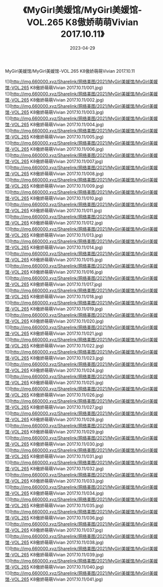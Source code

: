 ﻿---
layout: post
title:  《MyGirl美媛馆/MyGirl美媛馆-VOL.265 K8傲娇萌萌Vivian 2017.10.11》
date:   2023-04-29
img: http://img.660000.xyz/Sharelink/网络美图/2021/MyGirl美媛馆/MyGirl美媛馆-VOL.265 K8傲娇萌萌Vivian 2017.10.11/000.jpg
categories: [美女, 清纯, 唯美]
---

MyGirl美媛馆/MyGirl美媛馆-VOL.265 K8傲娇萌萌Vivian 2017.10.11

 ![](http://img.660000.xyz/Sharelink/网络美图/2021/MyGirl美媛馆/MyGirl美媛馆-VOL.265 K8傲娇萌萌Vivian 2017.10.11/001.jpg) <br>![](http://img.660000.xyz/Sharelink/网络美图/2021/MyGirl美媛馆/MyGirl美媛馆-VOL.265 K8傲娇萌萌Vivian 2017.10.11/002.jpg) <br>![](http://img.660000.xyz/Sharelink/网络美图/2021/MyGirl美媛馆/MyGirl美媛馆-VOL.265 K8傲娇萌萌Vivian 2017.10.11/003.jpg) <br>![](http://img.660000.xyz/Sharelink/网络美图/2021/MyGirl美媛馆/MyGirl美媛馆-VOL.265 K8傲娇萌萌Vivian 2017.10.11/004.jpg) <br>![](http://img.660000.xyz/Sharelink/网络美图/2021/MyGirl美媛馆/MyGirl美媛馆-VOL.265 K8傲娇萌萌Vivian 2017.10.11/005.jpg) <br>![](http://img.660000.xyz/Sharelink/网络美图/2021/MyGirl美媛馆/MyGirl美媛馆-VOL.265 K8傲娇萌萌Vivian 2017.10.11/006.jpg) <br>![](http://img.660000.xyz/Sharelink/网络美图/2021/MyGirl美媛馆/MyGirl美媛馆-VOL.265 K8傲娇萌萌Vivian 2017.10.11/007.jpg) <br>![](http://img.660000.xyz/Sharelink/网络美图/2021/MyGirl美媛馆/MyGirl美媛馆-VOL.265 K8傲娇萌萌Vivian 2017.10.11/008.jpg) <br>![](http://img.660000.xyz/Sharelink/网络美图/2021/MyGirl美媛馆/MyGirl美媛馆-VOL.265 K8傲娇萌萌Vivian 2017.10.11/009.jpg) <br>![](http://img.660000.xyz/Sharelink/网络美图/2021/MyGirl美媛馆/MyGirl美媛馆-VOL.265 K8傲娇萌萌Vivian 2017.10.11/010.jpg) <br>![](http://img.660000.xyz/Sharelink/网络美图/2021/MyGirl美媛馆/MyGirl美媛馆-VOL.265 K8傲娇萌萌Vivian 2017.10.11/011.jpg) <br>![](http://img.660000.xyz/Sharelink/网络美图/2021/MyGirl美媛馆/MyGirl美媛馆-VOL.265 K8傲娇萌萌Vivian 2017.10.11/012.jpg) <br>![](http://img.660000.xyz/Sharelink/网络美图/2021/MyGirl美媛馆/MyGirl美媛馆-VOL.265 K8傲娇萌萌Vivian 2017.10.11/013.jpg) <br>![](http://img.660000.xyz/Sharelink/网络美图/2021/MyGirl美媛馆/MyGirl美媛馆-VOL.265 K8傲娇萌萌Vivian 2017.10.11/014.jpg) <br>![](http://img.660000.xyz/Sharelink/网络美图/2021/MyGirl美媛馆/MyGirl美媛馆-VOL.265 K8傲娇萌萌Vivian 2017.10.11/015.jpg) <br>![](http://img.660000.xyz/Sharelink/网络美图/2021/MyGirl美媛馆/MyGirl美媛馆-VOL.265 K8傲娇萌萌Vivian 2017.10.11/016.jpg) <br>![](http://img.660000.xyz/Sharelink/网络美图/2021/MyGirl美媛馆/MyGirl美媛馆-VOL.265 K8傲娇萌萌Vivian 2017.10.11/017.jpg) <br>![](http://img.660000.xyz/Sharelink/网络美图/2021/MyGirl美媛馆/MyGirl美媛馆-VOL.265 K8傲娇萌萌Vivian 2017.10.11/018.jpg) <br>![](http://img.660000.xyz/Sharelink/网络美图/2021/MyGirl美媛馆/MyGirl美媛馆-VOL.265 K8傲娇萌萌Vivian 2017.10.11/019.jpg) <br>![](http://img.660000.xyz/Sharelink/网络美图/2021/MyGirl美媛馆/MyGirl美媛馆-VOL.265 K8傲娇萌萌Vivian 2017.10.11/020.jpg) <br>![](http://img.660000.xyz/Sharelink/网络美图/2021/MyGirl美媛馆/MyGirl美媛馆-VOL.265 K8傲娇萌萌Vivian 2017.10.11/021.jpg) <br>![](http://img.660000.xyz/Sharelink/网络美图/2021/MyGirl美媛馆/MyGirl美媛馆-VOL.265 K8傲娇萌萌Vivian 2017.10.11/022.jpg) <br>![](http://img.660000.xyz/Sharelink/网络美图/2021/MyGirl美媛馆/MyGirl美媛馆-VOL.265 K8傲娇萌萌Vivian 2017.10.11/023.jpg) <br>![](http://img.660000.xyz/Sharelink/网络美图/2021/MyGirl美媛馆/MyGirl美媛馆-VOL.265 K8傲娇萌萌Vivian 2017.10.11/024.jpg) <br>![](http://img.660000.xyz/Sharelink/网络美图/2021/MyGirl美媛馆/MyGirl美媛馆-VOL.265 K8傲娇萌萌Vivian 2017.10.11/025.jpg) <br>![](http://img.660000.xyz/Sharelink/网络美图/2021/MyGirl美媛馆/MyGirl美媛馆-VOL.265 K8傲娇萌萌Vivian 2017.10.11/026.jpg) <br>![](http://img.660000.xyz/Sharelink/网络美图/2021/MyGirl美媛馆/MyGirl美媛馆-VOL.265 K8傲娇萌萌Vivian 2017.10.11/027.jpg) <br>![](http://img.660000.xyz/Sharelink/网络美图/2021/MyGirl美媛馆/MyGirl美媛馆-VOL.265 K8傲娇萌萌Vivian 2017.10.11/028.jpg) <br>![](http://img.660000.xyz/Sharelink/网络美图/2021/MyGirl美媛馆/MyGirl美媛馆-VOL.265 K8傲娇萌萌Vivian 2017.10.11/029.jpg) <br>![](http://img.660000.xyz/Sharelink/网络美图/2021/MyGirl美媛馆/MyGirl美媛馆-VOL.265 K8傲娇萌萌Vivian 2017.10.11/030.jpg) <br>![](http://img.660000.xyz/Sharelink/网络美图/2021/MyGirl美媛馆/MyGirl美媛馆-VOL.265 K8傲娇萌萌Vivian 2017.10.11/031.jpg) <br>![](http://img.660000.xyz/Sharelink/网络美图/2021/MyGirl美媛馆/MyGirl美媛馆-VOL.265 K8傲娇萌萌Vivian 2017.10.11/032.jpg) <br>![](http://img.660000.xyz/Sharelink/网络美图/2021/MyGirl美媛馆/MyGirl美媛馆-VOL.265 K8傲娇萌萌Vivian 2017.10.11/033.jpg) <br>![](http://img.660000.xyz/Sharelink/网络美图/2021/MyGirl美媛馆/MyGirl美媛馆-VOL.265 K8傲娇萌萌Vivian 2017.10.11/034.jpg) <br>![](http://img.660000.xyz/Sharelink/网络美图/2021/MyGirl美媛馆/MyGirl美媛馆-VOL.265 K8傲娇萌萌Vivian 2017.10.11/035.jpg) <br>![](http://img.660000.xyz/Sharelink/网络美图/2021/MyGirl美媛馆/MyGirl美媛馆-VOL.265 K8傲娇萌萌Vivian 2017.10.11/036.jpg) <br>![](http://img.660000.xyz/Sharelink/网络美图/2021/MyGirl美媛馆/MyGirl美媛馆-VOL.265 K8傲娇萌萌Vivian 2017.10.11/037.jpg) <br>![](http://img.660000.xyz/Sharelink/网络美图/2021/MyGirl美媛馆/MyGirl美媛馆-VOL.265 K8傲娇萌萌Vivian 2017.10.11/038.jpg) <br>![](http://img.660000.xyz/Sharelink/网络美图/2021/MyGirl美媛馆/MyGirl美媛馆-VOL.265 K8傲娇萌萌Vivian 2017.10.11/039.jpg) <br>![](http://img.660000.xyz/Sharelink/网络美图/2021/MyGirl美媛馆/MyGirl美媛馆-VOL.265 K8傲娇萌萌Vivian 2017.10.11/040.jpg) <br>![](http://img.660000.xyz/Sharelink/网络美图/2021/MyGirl美媛馆/MyGirl美媛馆-VOL.265 K8傲娇萌萌Vivian 2017.10.11/041.jpg) <br>